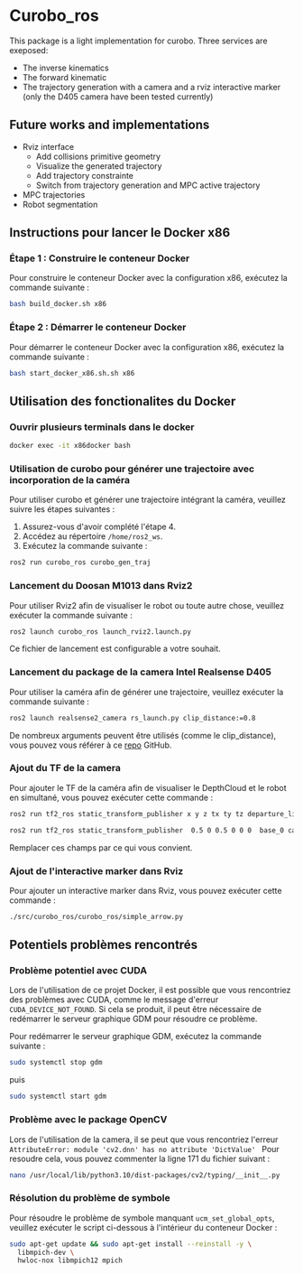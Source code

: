 # Curobo_ros
This package is a light implementation for curobo. Three services are exeposed:
- The inverse kinematics
- The forward kinematic
- The trajectory generation with a camera and a rviz interactive marker (only the D405 camera have been tested currently)
## Future works and implementations
- Rviz interface
  - Add collisions primitive geometry
  - Visualize the generated trajectory
  - Add trajectory constrainte
  - Switch from trajectory generation and MPC active trajectory
- MPC trajectories
- Robot segmentation
   

## Instructions pour lancer le Docker x86

### Étape 1 : Construire le conteneur Docker
Pour construire le conteneur Docker avec la configuration x86, exécutez la commande suivante :
```bash
bash build_docker.sh x86
```

### Étape 2 : Démarrer le conteneur Docker
Pour démarrer le conteneur Docker avec la configuration x86, exécutez la commande suivante :
```bash
bash start_docker_x86.sh.sh x86
```


## Utilisation des fonctionalites du Docker

<!-- ### Instructions pour lancer les scripts de curobo

Pour exécuter les scripts de curobo, utilisez la commande suivante :

```bash
python /chemin/vers/le/script
```

Remplacez `/chemin/vers/le/script` par le chemin réel du script que vous souhaitez exécuter. -->
### Ouvrir plusieurs terminals dans le docker
```bash
docker exec -it x86docker bash
```
### Utilisation de curobo pour générer une trajectoire avec incorporation de la caméra

Pour utiliser curobo et générer une trajectoire intégrant la caméra, veuillez suivre les étapes suivantes :

1. Assurez-vous d'avoir complété l'étape 4.
2. Accédez au répertoire `/home/ros2_ws`.
3. Exécutez la commande suivante :

```bash
ros2 run curobo_ros curobo_gen_traj
```

### Lancement du Doosan M1013 dans Rviz2

Pour utiliser Rviz2 afin de visualiser le robot ou toute autre chose, veuillez exécuter la commande suivante :

```bash
ros2 launch curobo_ros launch_rviz2.launch.py
```
Ce fichier de lancement est configurable a votre souhait.

### Lancement du package de la camera Intel Realsense D405
Pour utiliser la caméra afin de générer une trajectoire, veuillez exécuter la commande suivante :

```bash
ros2 launch realsense2_camera rs_launch.py clip_distance:=0.8
```
De nombreux arguments peuvent être utilisés (comme le clip_distance), vous pouvez vous référer à ce [repo](https://github.com/IntelRealSense/realsense-ros) GitHub.
### Ajout du TF de la camera
Pour ajouter le TF de la caméra afin de visualiser le DepthCloud et le robot en simultané, vous pouvez exécuter cette commande :
```bash
ros2 run tf2_ros static_transform_publisher x y z tx ty tz departure_link arrival_link
```
```bash
ros2 run tf2_ros static_transform_publisher  0.5 0 0.5 0 0 0  base_0 camera_link
```

Remplacer ces champs par ce qui vous convient.

### Ajout de l'interactive marker dans Rviz
Pour ajouter un interactive marker dans Rviz, vous pouvez exécuter cette commande :
```bash
./src/curobo_ros/curobo_ros/simple_arrow.py
```

## Potentiels problèmes rencontrés 

### Problème potentiel avec CUDA

Lors de l'utilisation de ce projet Docker, il est possible que vous rencontriez des problèmes avec CUDA, comme le message d'erreur `CUDA_DEVICE_NOT_FOUND`. Si cela se produit, il peut être nécessaire de redémarrer le serveur graphique GDM pour résoudre ce problème.

Pour redémarrer le serveur graphique GDM, exécutez la commande suivante :

```bash
sudo systemctl stop gdm
```
puis
```bash
sudo systemctl start gdm
```

### Problème avec le package OpenCV
Lors de l'utilisation de la camera, il se peut que vous rencontriez l'erreur `AttributeError: module 'cv2.dnn' has no attribute 'DictValue' `
Pour resoudre cela, vous pouvez commenter la ligne 171 du fichier suivant :
```bash
nano /usr/local/lib/python3.10/dist-packages/cv2/typing/__init__.py
```
### Résolution du problème de symbole

Pour résoudre le problème de symbole manquant `ucm_set_global_opts`, veuillez exécuter le script ci-dessous à l'intérieur du conteneur Docker :

```bash
sudo apt-get update && sudo apt-get install --reinstall -y \
  libmpich-dev \
  hwloc-nox libmpich12 mpich
```
